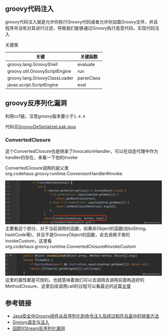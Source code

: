 ## groovy代码注入
groovy代码注入就是允许你执行Groovy代码或者允许你加载Groovy文件，并且程序并没有对其进行过滤，导致我们能够通过Groovy执行恶意代码，实现代码注入

关键类

| 关键                             | 关键函数       |
|--------------------------------|------------|
| groovy.lang.GroovyShell        | evaluate   | 
| groovy.util.GroovyScriptEngine | run        |
| groovy.lang.GroovyClassLoader	 | parseClass |
|javax.script.ScriptEngine	|eval|

## groovy反序列化漏洞
利用cc1链，注意groovy版本要小于`2.4.4`

代码见[GroovyDeSerializeLeak.java](src/main/java/org/example/GroovyDeSerializeLeak.java)


### ConvertedClosure
这个ConvertedClosure也是继承了InvocationHandler，可以在动态代理中作为handler的存在，来看一下他的invoke

ConvertedClosure调用的是父类org.codehaus.groovy.runtime.ConversionHandler#invoke

![img.png](img/img.png)
主要看这个部分，对于当前调用的函数，如果非Object的函数(如toString、hashCode等)，并且不是GroovyObject的函数，会去调用子类的invokeCustom，这里看org.codehaus.groovy.runtime.ConvertedClosure#invokeCustom

![img_1.png](img/img_1.png)
这里的属性都是可控的，也就意味着我们可以去调用去调用前面构造好的MethodClosure，这里后续调用call的过程可以看最近的这篇[文章](https://paper.seebug.org/1171/)
## 参考链接

- [Java安全中Groovy组件从反序列化到命令注入及绕过和在白盒中的排查方法](https://xz.aliyun.com/t/12015?time__1311=GqGxR70QnD9DlrzG7DymIGCI%3DqAIh3P3x)
- [Groovy语言与注入](https://pysnow.cn/2024/09/13/javasec/%E5%9F%BA%E7%A1%80/Groovy)
- [回顾XStream反序列化漏洞](https://www.anquanke.com/post/id/204314#h3-7)